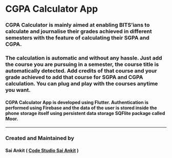 # CGPA Calculator App
### CGPA Calculator is mainly aimed at enabling BITS’ians to calculate and journalise their grades achieved in different semesters with the feature of calculating their SGPA and CGPA. 
### The calculation is automatic and without any hassle. Just add the course you are pursuing in a semester, the course title is automatically detected. Add credits of that course and your grade achieved to add that course for SGPA and CGPA calculation. You can plug and play with the courses anytime you want. 
#### CGPA Calculator App is developed using Flutter. Authentication is performed using Firebase and the data of the user is stored inside the phone storage itself using persistent data storage SQFlite package called Moor. 
- - - -
### Created and Maintained by 
#### Sai Ankit ( [Code Studio Sai Ankit](https://www.youtube.com/c/CodeStudioSaiAnkit?sub_confirmation=1) ) 